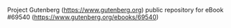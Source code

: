 Project Gutenberg (https://www.gutenberg.org) public repository for
eBook #69540 (https://www.gutenberg.org/ebooks/69540)
